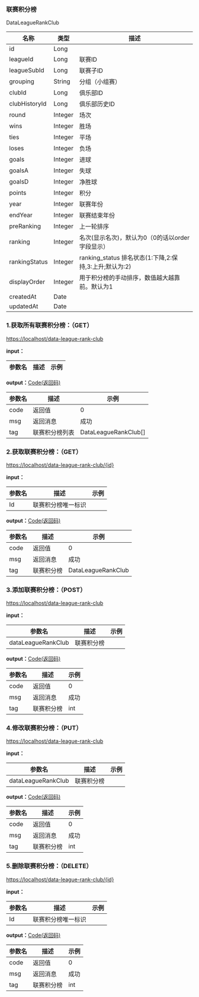 ### 联赛积分榜 ###
<A NAME="DataLeagueRankClub">DataLeagueRankClub</A>

名称|类型|描述
-|-|-
id                  |Long      |
leagueId            |Long      |联赛ID
leagueSubId         |Long      |联赛子ID
grouping            |String    |分组（小组赛）
clubId              |Long      |俱乐部ID
clubHistoryId       |Long      |俱乐部历史ID
round               |Integer   |场次
wins                |Integer   |胜场
ties                |Integer   |平场
loses               |Integer   |负场
goals               |Integer   |进球
goalsA              |Integer   |失球
goalsD              |Integer   |净胜球
points              |Integer   |积分
year                |Integer   |联赛年份 
endYear             |Integer   |联赛结束年份 
preRanking          |Integer   |上一轮排序
ranking             |Integer   |名次(显示名次)，默认为0（0的话以order字段显示）
rankingStatus       |Integer   |ranking_status 排名状态(1:下降,2:保持,3:上升;默认为:2)
displayOrder        |Integer   |用于积分榜的手动排序，数值越大越靠前。默认为1
createdAt           |Date      |
updatedAt           |Date      |

### 1.获取所有联赛积分榜：（GET） ###
[https://localhost/data-league-rank-club](https://localhost/data-league-rank-club)

**input：**

参数名 		|描述	|示例
 --------- | ------|------

**output：**<A HREF="#Code">Code(返回码)</A>

参数名 		|描述	|示例
 --------- | ------|------
code 		|返回值	|0
msg			|返回消息|成功
tag         |联赛积分榜列表|DataLeagueRankClub[]

### 2.获取联赛积分榜：（GET） ###
[https://localhost/data-league-rank-club/{id}](https://localhost/data-league-rank-club/{id})

**input：**

参数名 		|描述	|示例
 --------- | ------|------
Id| 联赛积分榜唯一标识 |   

**output：**<A HREF="#Code">Code(返回码)</A>

参数名 		|描述	|示例
 --------- | ------|------
code 		|返回值	|0
msg			|返回消息|成功
tag         |联赛积分榜|DataLeagueRankClub

### 3.添加联赛积分榜：（POST） ###
[https://localhost/data-league-rank-club](https://localhost/data-league-rank-club)

**input：**

参数名 		|描述	|示例
 --------- | ------|------
dataLeagueRankClub| 联赛积分榜 |   

**output：**<A HREF="#Code">Code(返回码)</A>

参数名 		|描述	|示例
 --------- | ------|------
code 		|返回值	|0
msg			|返回消息|成功
tag         |联赛积分榜|int

### 4.修改联赛积分榜：（PUT） ###
[https://localhost/data-league-rank-club](https://localhost/data-league-rank-club)

**input：**

参数名 		|描述	|示例
 --------- | ------|------
dataLeagueRankClub| 联赛积分榜 |   

**output：**<A HREF="#Code">Code(返回码)</A>

参数名 		|描述	|示例
 --------- | ------|------
code 		|返回值	|0
msg			|返回消息|成功
tag         |联赛积分榜|int

### 5.删除联赛积分榜：（DELETE） ###
[https://localhost/data-league-rank-club/{id}](https://localhost/data-league-rank-club/{id})

**input：**

参数名 		|描述	|示例
 --------- | ------|------
Id| 联赛积分榜唯一标识 |   

**output：**<A HREF="#Code">Code(返回码)</A>

参数名 		|描述	|示例
 --------- | ------|------
code 		|返回值	|0
msg			|返回消息|成功
tag         |联赛积分榜|int


